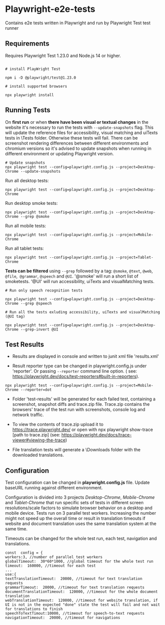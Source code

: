 # Playwright-e2e-tests

Contains e2e tests written in Playwright and run by Playwright Test test runner

  

## Requirements

Requires Playwright Test 1.23.0 and Node.js 14 or higher.

```

# install PlayWright Test

npm i -D @playwright/test@1.23.0

# install supported browsers

npx playwright install

```

  

## Running Tests

On **first run** or when **there have been visual or textual changes** in the website it's necessary to run the tests with `--update-snapshots` flag. This will update the reference files for accessibility, visual matching and uiTexts tests in \Tests folder. Otherwise these tests will fail. 
There can be screenshot rendering differences between different environments and chromium versions so it's advised to update snapshots when running in different environment or updating Playwright version.
```
# Update snapshots
npx playwright test --config=playwright.config.js --project=Desktop-Chrome --update-snapshots
```

Run all desktop tests:

```
npx playwright test --config=playwright.config.js --project=Desktop-Chrome
```

Run desktop smoke tests:

```
npx playwright test --config=playwright.config.js --project=Desktop-Chrome --grep @smoke
```

Run all mobile tests:

```
npx playwright test --config=playwright.config.js --project=Mobile-Chrome
```

Run all tablet tests:

```
npx playwright test --config=playwright.config.js --project=Tablet-Chrome
```

**Tests can be filtered** using `--grep` followed by a tag: `@smoke`, `@text`, `@web`, `@file`,` @grammar`, `@speech` and `@UI`. '@smoke' will run a short list of smoketests. '@UI' will run accessibility, uiTexts and visualMatching tests.
```
# Run only speech recognition tests

npx playwright test --config=playwright.config.js --project=Desktop-Chrome --grep @speech

# Run all the tests exluding accessibility, uiTexts and visualMatching (@UI tag)

npx playwright test --config=playwright.config.js --project=Desktop-Chrome --grep-invert @UI
```
  

## Test Results

- Results are displayed in console and written to junit xml file 'results.xml'

- Result reporter type can be changed in playwright.config.js under 'reporter'. Or passing `--reporter` command line option. ( see: https://playwright.dev/docs/test-reporters#built-in-reporters). 
```
npx playwright test --config=playwright.config.js --project=Mobile-Chrome --reporter=dot
```

- Folder 'test-results' will be generated for each failed test, containing a screenshot, snapshot diffs and trace.zip file. Trace.zip contains the browsers' trace of the test run with screenshots, console log and network traffic.

- To view the contents of trace.zip upload it to https://trace.playwright.dev/ or open with npx playwright show-trace [path to trace.zip] (see: https://playwright.dev/docs/trace-viewer#viewing-the-trace)
- File translation tests will generate a \Downloads folder with the downloaded translations.

  

## Configuration

Test configuration can be changed in **playwright.config.js** file. Update baseURL running against different environment.

Configuration is divided into 3 projects *Desktop-Chrome*, *Mobile-Chrome* and *Tablet-Chrome* that run specific sets of tests in different screen resolutions/scale factors to simulate browser behavior on a desktop and mobile device.
Tests run on 3 parallel test workers. Increasing the number might not speed up the overall time or result in translation timeouts if website and document translation uses the same translation system at the same time.

Timeouts can be changed for the whole test run, each test, navigation and translations.
```
const  config = {
workers:3, //number of parallel test workers
globalTimeout:  30*60*1000, //global timeout for the whole test run
timeout:  160000, //timeout for each test
...
use:{
textTranslationTimeout:  20000, //timeout for text translation requests
grammarTimeout:  20000, //timeout for text translation requests
documentTranslationTimeout:  120000, //timeout for the whole document translation
webTranslationTimeout:  120000, //timeout for website translation, if UI is not in the expected "done" state the test will fail and not wait for translations to finish
speechToTextTimout:10000, //timeout for speech-to-text requests
navigationTimeout:  20000, //timeout for navigations

```